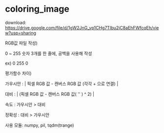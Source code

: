 # coloring_image

download: https://drive.google.com/file/d/1gW2JnG_vp1CHg7TIbu2jC8aEhFWfcqEh/view?usp=sharing

RGB값 파일 작성)

0 ~ 255 숫자 3개를 한 줄에, 공백을 사용해 작성

ex) 0 255 0

평가함수 차이)

가우시안 : | 픽셀 RGB 값 - 캔버스 RGB 값 (각각 + 으로 연결) |

대비 : | (픽셀 RGB 값 - 캔버스 RGB 값( '' ) ^ 2) |

속도 : 가우시안 > 대비

정확성 : 대비 > 가우시안

사용 모듈: numpy, pil, tqdm(trange)
